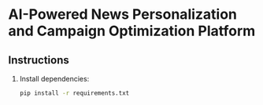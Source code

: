 # AI-Powered News Personalization and Campaign Optimization Platform

## Instructions

1. Install dependencies:
   ```bash
   pip install -r requirements.txt